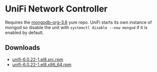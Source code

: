 UniFi Network Controller
========================

Requires the [mongodb-org-3.6](https://docs.mongodb.com/v3.6/tutorial/install-mongodb-on-red-hat/#for-mongodb-3-6) yum repo. UniFi starts its own instance of mongod so disable the unit with `systemctl disable --now mongod` if it is enabled by default.



Downloads
---------

* [unifi-6.0.22-1.el8.src.rpm](https://file.lily.flowers/rpm/unifi-6.0.22-1.el8.src.rpm)
* [unifi-6.0.22-1.el8.x86\_64.rpm](https://file.lily.flowers/rpm/unifi-6.0.22-1.el8.x86_64.rpm)
